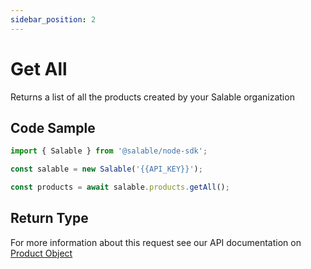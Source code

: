 ```yaml
---
sidebar_position: 2
---
```


# Get All

Returns a list of all the products created by your Salable organization

## Code Sample

```typescript
import { Salable } from '@salable/node-sdk';

const salable = new Salable('{{API_KEY}}');

const products = await salable.products.getAll();
```

## Return Type

For more information about this request see our API documentation on [Product Object](https://docs.salable.app/api#tag/Products/operation/getProductByUuid)
